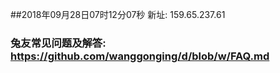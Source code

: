 ##2018年09月28日07时12分07秒 新址: 159.65.237.61
### 兔友常见问题及解答: https://github.com/wanggonging/d/blob/w/FAQ.md
